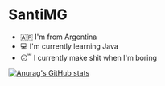 # SantiMG

- 🇦🇷  I'm from Argentina
- 💻 I'm currently learning Java
- 😴 I currently make shit when I'm boring

[![Anurag's GitHub stats](https://github-readme-stats.vercel.app/api?username=DevSantiMG&show_icons=true&theme=tokyonight)](https://github.com/anuraghazra/github-readme-stats)

